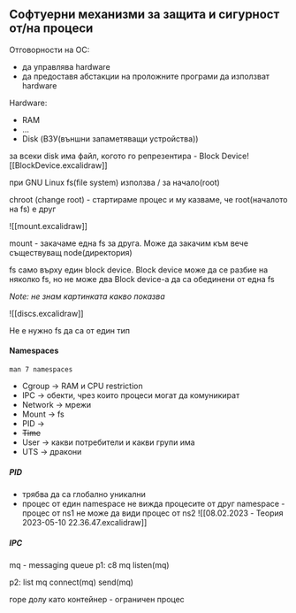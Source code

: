 ## Софтуерни механизми за защита и сигурност от/на процеси

Отговорности на ОС:
- да управлява hardware
- да предоставя абстакции на проложните програми да използват hardware

Hardware:
- RAM
- ...
- Disk (ВЗУ(външни запаметяващи устройства))

за всеки disk има файл, когото го репрезентира - Block Device![[BlockDevice.excalidraw]]

при GNU Linux fs(file system) използва / за начало(root)

chroot (change root) - стартираме процес и му казваме, че root(началото на fs) е друг

![[mount.excalidraw]]

mount - закачаме една fs за друга. Mоже да закачим към вече съществуващ node(директория)


fs само върху един block device. 
Block device може да се разбие на няколко fs, но не може два Block device-a да са обединени от една fs

*Note: не знам картинката какво показва*

![[discs.excalidraw]]

Не е нужно fs да са от един тип


#### Namespaces
`man 7 namespaces`
- Cgroup -> RAM и CPU restriction
- IPC -> обекти, чрез които процеси могат да комуникират
- Network -> мрежи
- Mount -> fs
- PID ->
- ~~Time~~ 
- User -> какви потребители и какви групи има 
- UTS -> дракони

##### PID
- трябва да са глобално уникални
- процес от един namespace не вижда процесите от друг namespace - процес от ns1 не може да види процес от ns2
![[08.02.2023 - Теория 2023-05-10 22.36.47.excalidraw]]

##### IPC
mq - messaging queue
p1: c8 mq
    listen(mq)
    
p2: list mq
    connect(mq)
    send(mq) 

горе долу като контейнер - ограничен процес